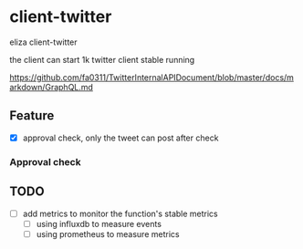 # client-twitter

eliza client-twitter

the client can start 1k twitter client stable running

https://github.com/fa0311/TwitterInternalAPIDocument/blob/master/docs/markdown/GraphQL.md

## Feature

- [x] approval check, only the tweet can post after check

### Approval check

## TODO

- [ ] add metrics to monitor the function's stable metrics
  - [ ] using influxdb to measure events
  - [ ] using prometheus to measure metrics
